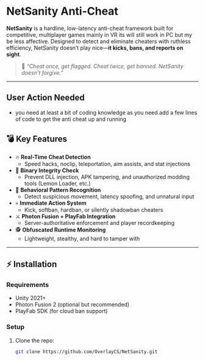 
# NetSanity Anti-Cheat

**NetSanity** is a hardline, low-latency anti-cheat framework built for competitive, multiplayer games mainly in VR its will still work in PC but my be less affective. Designed to detect and eliminate cheaters with ruthless efficiency, NetSanity doesn’t play nice—**it kicks, bans, and reports on sight**.

> 🧠 *“Cheat once, get flagged. Cheat twice, get banned. NetSanity doesn’t forgive.”*
---

## User Action Needed
- you need at least a bit of coding knowledge as you need add a few lines of code to get the anti cheat up and running

## 💣 Key Features

- 🔥 **Real-Time Cheat Detection**
  - Speed hacks, noclip, teleportation, aim assists, and stat injections
- 🧱 **Binary Integrity Check**
  - Prevent DLL injection, APK tampering, and unauthorized modding tools (Lemon Loader, etc.)
- 🧠 **Behavioral Pattern Recognition**
  - Detect suspicious movement, latency spoofing, and unnatural input
- 💀 **Immediate Action System**
  - Kick, softban, hardban, or silently shadowban cheaters
- ⚔️ **Photon Fusion + PlayFab Integration**
  - Server-authoritative enforcement and player recordkeeping
- 🕵️ **Obfuscated Runtime Monitoring**
  - Lightweight, stealthy, and hard to tamper with

---

## ⚡ Installation

### Requirements

- Unity 2021+
- Photon Fusion 2 (optional but recommended)
- PlayFab SDK (for cloud ban support)

### Setup

1. Clone the repo:
   ```bash
   git clone https://github.com/OverlayCS/NetSanity.git
